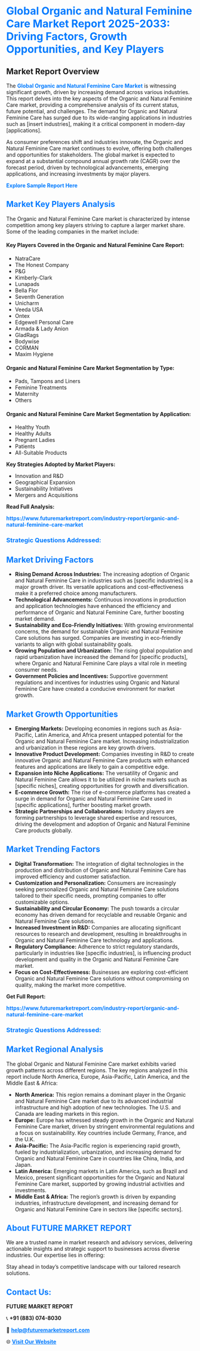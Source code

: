 <h1 style="color: #007BFF;">Global Organic and Natural Feminine Care Market Report 2025-2033: Driving Factors, Growth Opportunities, and Key Players</h1>

<section id="overview">
<h2>Market Report Overview</h2>
<p>The <a href="https://www.futuremarketreport.com/industry-report/organic-and-natural-feminine-care-market" style="color: #007BFF; text-decoration: none;"><strong>Global Organic and Natural Feminine Care Market</strong></a> is witnessing significant growth, driven by increasing demand across various industries. This report delves into the key aspects of the Organic and Natural Feminine Care market, providing a comprehensive analysis of its current status, future potential, and challenges. The demand for Organic and Natural Feminine Care has surged due to its wide-ranging applications in industries such as [insert industries], making it a critical component in modern-day [applications].</p>
<p>As consumer preferences shift and industries innovate, the Organic and Natural Feminine Care market continues to evolve, offering both challenges and opportunities for stakeholders. The global market is expected to expand at a substantial compound annual growth rate (CAGR) over the forecast period, driven by technological advancements, emerging applications, and increasing investments by major players.</p>
</section>

<section id="overview">
<p><a href="https://www.futuremarketreport.com/request-sample/reportId=108180" style="color: #007BFF; text-decoration: none;"><strong>Explore Sample Report Here</strong></a></p>
</section>

<section id="key-players">
<h2 style="color: #007BFF;">Market Key Players Analysis</h2>
<p>The Organic and Natural Feminine Care market is characterized by intense competition among key players striving to capture a larger market share. Some of the leading companies in the market include:</p>
<h4>Key Players Covered in the Organic and Natural Feminine Care Report:</h4>
<ul><li>NatraCare</li><li>The Honest Company</li><li>P&amp;G</li><li>Kimberly-Clark</li><li>Lunapads</li><li>Bella Flor</li><li>Seventh Generation</li><li>Unicharm</li><li>Veeda USA</li><li>Ontex</li><li>Edgewell Personal Care</li><li>Armada &amp; Lady Anion</li><li>GladRags</li><li>Bodywise</li><li>CORMAN</li><li>Maxim Hygiene</li></ul>
<h4>Organic and Natural Feminine Care Market Segmentation by Type:</h4>
<ul><li>Pads, Tampons and Liners</li><li>Feminine Treatments</li><li>Maternity</li><li>Others</li></ul>

<h4>Organic and Natural Feminine Care Market Segmentation by Application:</h4>
<ul><li>Healthy Youth</li><li>Healthy Adults</li><li>Pregnant Ladies</li><li>Patients</li><li>All-Suitable Products</li></ul>
<p><strong>Key Strategies Adopted by Market Players:</strong></p>
<ul>
<li>Innovation and R&D</li>
<li>Geographical Expansion</li>
<li>Sustainability Initiatives</li>
<li>Mergers and Acquisitions</li>
</ul>
</section>

<section>
<p><strong>Read Full Analysis: </strong></p><a href="https://www.futuremarketreport.com/industry-report/organic-and-natural-feminine-care-market" style="color: #007BFF; text-decoration: none;"><strong>https://www.futuremarketreport.com/industry-report/organic-and-natural-feminine-care-market</strong></a>
<h3 style="color: #007BFF;">Strategic Questions Addressed:</h3>
</section>

<section id="driving-factors">
<h2 style="color: #007BFF;">Market Driving Factors</h2>
<ul>
<li><strong>Rising Demand Across Industries:</strong> The increasing adoption of Organic and Natural Feminine Care in industries such as [specific industries] is a major growth driver. Its versatile applications and cost-effectiveness make it a preferred choice among manufacturers.</li>
<li><strong>Technological Advancements:</strong> Continuous innovations in production and application technologies have enhanced the efficiency and performance of Organic and Natural Feminine Care, further boosting market demand.</li>
<li><strong>Sustainability and Eco-Friendly Initiatives:</strong> With growing environmental concerns, the demand for sustainable Organic and Natural Feminine Care solutions has surged. Companies are investing in eco-friendly variants to align with global sustainability goals.</li>
<li><strong>Growing Population and Urbanization:</strong> The rising global population and rapid urbanization have increased the demand for [specific products], where Organic and Natural Feminine Care plays a vital role in meeting consumer needs.</li>
<li><strong>Government Policies and Incentives:</strong> Supportive government regulations and incentives for industries using Organic and Natural Feminine Care have created a conducive environment for market growth.</li>
</ul>
</section>

<section id="growth-opportunities">
<h2 style="color: #007BFF;">Market Growth Opportunities</h2>
<ul>
<li><strong>Emerging Markets:</strong> Developing economies in regions such as Asia-Pacific, Latin America, and Africa present untapped potential for the Organic and Natural Feminine Care market. Increasing industrialization and urbanization in these regions are key growth drivers.</li>
<li><strong>Innovative Product Development:</strong> Companies investing in R&D to create innovative Organic and Natural Feminine Care products with enhanced features and applications are likely to gain a competitive edge.</li>
<li><strong>Expansion into Niche Applications:</strong> The versatility of Organic and Natural Feminine Care allows it to be utilized in niche markets such as [specific niches], creating opportunities for growth and diversification.</li>
<li><strong>E-commerce Growth:</strong> The rise of e-commerce platforms has created a surge in demand for Organic and Natural Feminine Care used in [specific applications], further boosting market growth.</li>
<li><strong>Strategic Partnerships and Collaborations:</strong> Industry players are forming partnerships to leverage shared expertise and resources, driving the development and adoption of Organic and Natural Feminine Care products globally.</li>
</ul>
</section>

<section id="trending-factors">
<h2 style="color: #007BFF;">Market Trending Factors</h2>
<ul>
<li><strong>Digital Transformation:</strong> The integration of digital technologies in the production and distribution of Organic and Natural Feminine Care has improved efficiency and customer satisfaction.</li>
<li><strong>Customization and Personalization:</strong> Consumers are increasingly seeking personalized Organic and Natural Feminine Care solutions tailored to their specific needs, prompting companies to offer customizable options.</li>
<li><strong>Sustainability and Circular Economy:</strong> The push towards a circular economy has driven demand for recyclable and reusable Organic and Natural Feminine Care solutions.</li>
<li><strong>Increased Investment in R&D:</strong> Companies are allocating significant resources to research and development, resulting in breakthroughs in Organic and Natural Feminine Care technology and applications.</li>
<li><strong>Regulatory Compliance:</strong> Adherence to strict regulatory standards, particularly in industries like [specific industries], is influencing product development and quality in the Organic and Natural Feminine Care market.</li>
<li><strong>Focus on Cost-Effectiveness:</strong> Businesses are exploring cost-efficient Organic and Natural Feminine Care solutions without compromising on quality, making the market more competitive.</li>
</ul>
</section>

<section>
<p><strong>Get Full Report: </strong></p><a href="https://www.futuremarketreport.com/industry-report/organic-and-natural-feminine-care-market" style="color: #007BFF; text-decoration: none;"><strong>https://www.futuremarketreport.com/industry-report/organic-and-natural-feminine-care-market</strong></a>
<h3 style="color: #007BFF;">Strategic Questions Addressed:</h3>
</section>


<section id="regional-analysis">
<h2 style="color: #007BFF;">Market Regional Analysis</h2>
<p>The global Organic and Natural Feminine Care market exhibits varied growth patterns across different regions. The key regions analyzed in this report include North America, Europe, Asia-Pacific, Latin America, and the Middle East & Africa:</p>
<ul>
<li><strong>North America:</strong> This region remains a dominant player in the Organic and Natural Feminine Care market due to its advanced industrial infrastructure and high adoption of new technologies. The U.S. and Canada are leading markets in this region.</li>
<li><strong>Europe:</strong> Europe has witnessed steady growth in the Organic and Natural Feminine Care market, driven by stringent environmental regulations and a focus on sustainability. Key countries include Germany, France, and the U.K.</li>
<li><strong>Asia-Pacific:</strong> The Asia-Pacific region is experiencing rapid growth, fueled by industrialization, urbanization, and increasing demand for Organic and Natural Feminine Care in countries like China, India, and Japan.</li>
<li><strong>Latin America:</strong> Emerging markets in Latin America, such as Brazil and Mexico, present significant opportunities for the Organic and Natural Feminine Care market, supported by growing industrial activities and investments.</li>
<li><strong>Middle East & Africa:</strong> The region’s growth is driven by expanding industries, infrastructure development, and increasing demand for Organic and Natural Feminine Care in sectors like [specific sectors].</li>
</ul>
</section>

<footer>
<h2 style="color: #007BFF;">About FUTURE MARKET REPORT</h2>
<p>We are a trusted name in market research and advisory services, delivering actionable insights and strategic support to businesses across diverse industries. Our expertise lies in offering:</p>

<p>Stay ahead in today’s competitive landscape with our tailored research solutions.</p>

<h2 style="color: #007BFF;">Contact Us:</h2>
<p><strong>FUTURE MARKET REPORT</strong></p>
<p>📞 <strong>+91 (883) 074-8030</strong></p>
<p>📧 <strong><a href="mailto:help@futuremarketreport.com" style="color: #007BFF;">help@futuremarketreport.com</a></strong></p>
<p>🌐 <strong><a href="https://www.futuremarketreport.com/" style="color: #007BFF;">Visit Our Website</a></strong></p>
</footer>